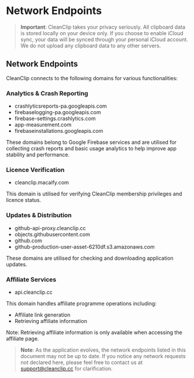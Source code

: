 # Network Endpoints

> **Important**: CleanClip takes your privacy seriously. All clipboard data is stored locally on your device only. If you choose to enable iCloud sync, your data will be synced through your personal iCloud account. We do not upload any clipboard data to any other servers.

## Network Endpoints

CleanClip connects to the following domains for various functionalities:

### Analytics & Crash Reporting
- crashlyticsreports-pa.googleapis.com
- firebaselogging-pa.googleapis.com  
- firebase-settings.crashlytics.com
- app-measurement.com
- firebaseinstallations.googleapis.com

These domains belong to Google Firebase services and are utilised for collecting crash reports and basic usage analytics to help improve app stability and performance.

### Licence Verification
- cleanclip.macaify.com

This domain is utilised for verifying CleanClip membership privileges and licence status.

### Updates & Distribution
- github-api-proxy.cleanclip.cc
- objects.githubusercontent.com
- github.com
- github-production-user-asset-6210df.s3.amazonaws.com

These domains are utilised for checking and downloading application updates.

### Affiliate Services
- api.cleanclip.cc

This domain handles affiliate programme operations including:
- Affiliate link generation
- Retrieving affiliate information 

Note: Retrieving affiliate information is only available when accessing the affiliate page.

> **Note**: As the application evolves, the network endpoints listed in this document may not be up to date. If you notice any network requests not declared here, please feel free to contact us at support@cleanclip.cc for clarification.